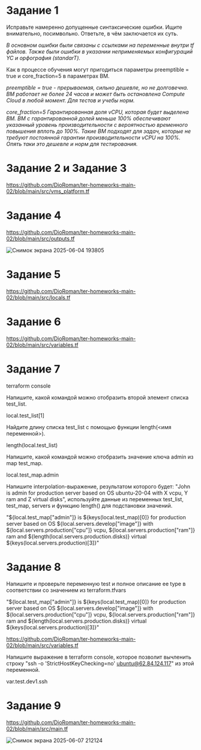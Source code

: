 # Задание 1

Исправьте намеренно допущенные синтаксические ошибки. Ищите внимательно, посимвольно. Ответьте, в чём заключается их суть.

_В основном ошибки были связаны с ссылками на переменные внутри tf файлов. Также были ошибки в указании неприменяемых конфигураций YC и орфография (standarT)._

Как в процессе обучения могут пригодиться параметры preemptible = true и core_fraction=5 в параметрах ВМ.

_preemptible = true - прерываемая, сильно дешевле, но не долговечна. ВМ работает не более 24 часов и может быть остановлена Compute Cloud в любой момент. Для тестов и учебы норм._

_core_fraction=5 Гарантированная доля vCPU, которая будет выделена ВМ. ВМ с гарантированной долей меньше 100% обеспечивают указанный уровень производительности с вероятностью временного повышения вплоть до 100%.
Такие ВМ подходят для задач, которые не требуют постоянной гарантии производительности vCPU на 100%. Опять таки это дешевле и норм для тестирования._

# Задание 2 и Задание 3

https://github.com/DioRoman/ter-homeworks-main-02/blob/main/src/vms_platform.tf

# Задание 4

https://github.com/DioRoman/ter-homeworks-main-02/blob/main/src/outputs.tf

![Снимок экрана 2025-06-04 193805](https://github.com/user-attachments/assets/3982ea42-b8fc-41ec-becd-c4d0c99f87e1)

# Задание 5

https://github.com/DioRoman/ter-homeworks-main-02/blob/main/src/locals.tf

# Задание 6

https://github.com/DioRoman/ter-homeworks-main-02/blob/main/src/variables.tf

# Задание 7 

terraform console

Напишите, какой командой можно отобразить второй элемент списка test_list.

local.test_list[1]

Найдите длину списка test_list с помощью функции length(<имя переменной>).

length(local.test_list)

Напишите, какой командой можно отобразить значение ключа admin из map test_map.

local.test_map.admin

Напишите interpolation-выражение, результатом которого будет: "John is admin for production server based on OS ubuntu-20-04 with X vcpu, Y ram and Z virtual disks", используйте данные из переменных test_list, test_map, servers и функцию length() для подстановки значений.

"${local.test_map["admin"]} is ${keys(local.test_map)[0]} for production server based on OS ${local.servers.develop["image"]} with ${local.servers.production["cpu"]} vcpu, ${local.servers.production["ram"]} ram and ${length(local.servers.production.disks)} virtual ${keys(local.servers.production)[3]}"

# Задание 8

Напишите и проверьте переменную test и полное описание ее type в соответствии со значением из terraform.tfvars

"${local.test_map["admin"]} is ${keys(local.test_map)[0]} for production server based on OS ${local.servers.develop["image"]} with ${local.servers.production["cpu"]} vcpu, ${local.servers.production["ram"]} ram and ${length(local.servers.production.disks)} virtual ${keys(local.servers.production)[3]}"

https://github.com/DioRoman/ter-homeworks-main-02/blob/main/src/variables.tf

Напишите выражение в terraform console, которое позволит вычленить строку "ssh -o 'StrictHostKeyChecking=no' ubuntu@62.84.124.117" из этой переменной.

var.test.dev1.ssh

# Задание 9

https://github.com/DioRoman/ter-homeworks-main-02/blob/main/src/main.tf

![Снимок экрана 2025-06-07 212124](https://github.com/user-attachments/assets/5b0c4c10-bf74-4c8b-acfe-8706ca155de5)

